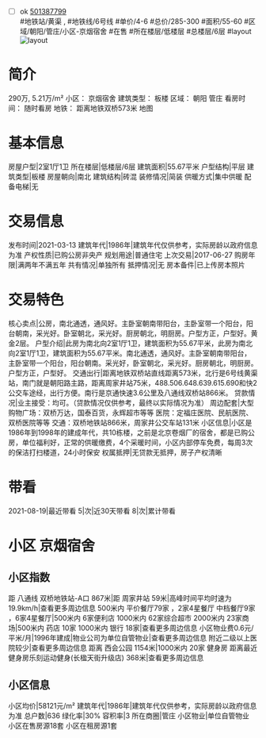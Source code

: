 - [ ] ok [501387799](https://bj.5i5j.com/ershoufang/501387799.html)  
 #地铁站/黄渠 ,  #地铁线/6号线
#单价/4-6 #总价/285-300 #面积/55-60   #区域/朝阳/管庄/小区-京烟宿舍 #在售 #所在楼层/低楼层 #总楼层/6层 #layout 
![layout](http://image2a.5i5j.com/bdir/layout/530630.jpg_P5.jpg) 
# 简介 
 290万,  5.21万/m² 
小区： 京烟宿舍
建筑类型： 板楼
区域： 朝阳 管庄
看房时间： 随时看房
地铁： 距离地铁双桥573米 地图
# 基本信息 
 房屋户型|2室1厅1卫
所在楼层|低楼层/6层
建筑面积|55.67平米
户型结构|平层
建筑类型|板楼
房屋朝向|南北
建筑结构|砖混
装修情况|简装
供暖方式|集中供暖
配备电梯|无
# 交易信息 
 发布时间|2021-03-13
建筑年代|1986年|建筑年代仅供参考，实际房龄以政府信息为准
产权性质|已购公房非央产
规划用途|普通住宅
上次交易|2017-06-27
购房年限|满两年不满五年
共有情况|单独所有
抵押情况|无
房本备件|已上传房本照片
# 交易特色 
 核心卖点|公房，南北通透，通风好。主卧室朝南带阳台，主卧室带一个阳台，阳台朝南，采光好。卧室朝北，采光好。厨房朝北，明厨房。户型方正，户型好。黄金2层。
户型介绍|此房为南北向2室1厅1卫，建筑面积为55.67平米，此房为南北向2室1厅1卫，建筑面积为55.67平米。南北通透，通风好。主卧室朝南带阳台，主卧室带一个阳台，阳台朝南。采光好，卧室朝北，采光好。厨房朝北，明厨房。户型方正，户型好。
交通出行|距离地铁双桥站直线距离573米，北行是6号线黄渠站，南门就是朝阳路主路，距离周家井站75米，488.506.648.639.615.690和快2公交车途经，出行方便。南行是京通快速3.6公里及八通线双桥站866米。
贷款情况|业主接受：均可。（贷款情况仅供参考，最终以实际情况为准）
周边配套|大型购物广场：双桥万达，国泰百货，永辉超市等等 医院：定福庄医院、民航医院、双桥医院等等 交通：双桥地铁站866米，周家井公交车站131米
小区信息|小区是1986年到1998年的建成年代，共10栋楼，之前是北京卷烟厂的宿舍，都是已购公房，单位福利好，正常的供暖缴费，4个采暖时间，小区内部停车免费，每周3次的保洁打扫楼道，24小时保安
权属抵押|无贷款无抵押，房子产权清晰
# 带看 
 2021-08-19|最近带看	 5|次|近30天带看	 8|次|累计带看
# 小区 京烟宿舍
## 小区指数 
 距 八通线 双桥地铁站-A口 867米|距 周家井站 59米|高峰时间平均时速为19.9km/h|查看更多周边信息
500米内 平价餐厅79家 ，2家4星餐厅
中档餐厅9家 ，6家4星餐厅|500米内 6家便利店
1000米内 62家综合超市
2000米内 23家商场|500米内 药店 10家
1000米内 银行 18家|查看更多周边信息
小区物业费0.6元/平米/月|1996年建成|物业公司为单位自管物业|查看更多周边信息
附近二级以上医院较少|查看更多周边信息
距离 西会公园 1154米|1000米内 20家 健身房
距离最近健身房乐刻运动健身(长楹天街升级店) 368米|查看更多周边信息
## 小区信息 
 小区均价|58121元/m²
建筑年代|1986年|建筑年代仅供参考，实际房龄以政府信息为准
总户数|636
绿化率|30%
容积率|3
所在商圈|管庄
小区物业|单位自管物业
小区在售房源18套
小区在租房源1套

